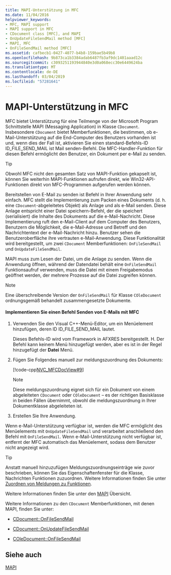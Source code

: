 ```yaml
---
title: MAPI-Unterstützung in MFC
ms.date: 11/04/2016
helpviewer_keywords:
- MFC, MAPI support
- MAPI support in MFC
- CDocument class [MFC], and MAPI
- OnUpdateFileSendMail method [MFC]
- MAPI, MFC
- OnFileSendMail method [MFC]
ms.assetid: cafbecb1-0427-4077-b4b8-159bae5b49b8
ms.openlocfilehash: 9b873ca1b3384adab6487fb3af9dc1401aaad12c
ms.sourcegitcommit: c3093251193944840e3d0a068ecc30e6449624ba
ms.translationtype: MT
ms.contentlocale: de-DE
ms.lasthandoff: 03/04/2019
ms.locfileid: "57281641"
---
```

# <a name="mapi-support-in-mfc"></a>MAPI-Unterstützung in MFC

MFC bietet Unterstützung für eine Teilmenge von der Microsoft Program Schnittstelle MAPI (Messaging Application) in Klasse `CDocument`. Insbesondere `CDocument` bietet Memberfunktionen, die bestimmen, ob e-Mail-Unterstützung auf die End-Computer des Benutzers vorhanden ist und, wenn dies der Fall ist, aktivieren Sie einen standard-Befehls-ID ID_FILE_SEND_MAIL ist Mail senden-Befehl. Die MFC-Handler-Funktion für diesen Befehl ermöglicht den Benutzer, ein Dokument per e-Mail zu senden.

> [!TIP]
>  Obwohl MFC nicht den gesamten Satz von MAPI-Funktion gekapselt ist, können Sie weiterhin MAPI-Funktionen aufrufen direkt, wie Win32-API-Funktionen direkt von MFC-Programmen aufgerufen werden können.

Bereitstellen von E-Mail zu senden ist Befehl in Ihrer Anwendung sehr einfach. MFC stellt die Implementierung zum Packen eines Dokuments (d. h. eine `CDocument`-abgeleitetes Objekt) als Anlage und als e-Mail senden. Diese Anlage entspricht einer Datei speichern-Befehl, der die speichert (serialisiert) die Inhalte des Dokuments auf die e-Mail-Nachricht. Diese Implementierung ruft den e-Mail-Client auf dem Computer des Benutzers, Benutzern die Möglichkeit, die e-Mail-Adresse und Betreff und den Nachrichtentext der e-Mail-Nachricht hinzu. Benutzer sehen die Benutzeroberfläche ihre vertrauten e-Mail-Anwendung. Diese Funktionalität wird bereitgestellt, um zwei `CDocument` Memberfunktionen: `OnFileSendMail` und `OnUpdateFileSendMail`.

MAPI muss zum Lesen der Datei, um die Anlage zu senden. Wenn die Anwendung öffnen, während der Datendatei behält eine `OnFileSendMail` Funktionsaufruf verwenden, muss die Datei mit einem Freigabemodus geöffnet werden, der mehrere Prozesse auf die Datei zugreifen können.

> [!NOTE]
>  Eine überschreibende Version der `OnFileSendMail` für Klasse `COleDocument` ordnungsgemäß behandelt zusammengesetzte Dokumente.

#### <a name="to-implement-a-send-mail-command-with-mfc"></a>Implementieren Sie einen Befehl Senden von E-Mails mit MFC

1. Verwenden Sie den Visual C++-Menü-Editor, um ein Menüelement hinzufügen, deren ID ID_FILE_SEND_MAIL lautet.

   Dieses Befehls-ID wird vom Framework in AFXRES bereitgestellt. H. Der Befehl kann keinem Menü hinzugefügt werden, aber es ist in der Regel hinzugefügt der **Datei** Menü.

1. Fügen Sie Folgendes manuell zur meldungszuordnung des Dokuments:

   [!code-cpp[NVC_MFCDocView#9](../mfc/codesnippet/cpp/mapi-support-in-mfc_1.cpp)]

    > [!NOTE]
    >  Diese meldungszuordnung eignet sich für ein Dokument von einem abgeleiteten `CDocument` oder `COleDocument` – es der richtigen Basisklasse in beiden Fällen übernimmt, obwohl die meldungszuordnung in Ihrer Dokumentklasse abgeleiteten ist.

1. Erstellen Sie Ihre Anwendung.

Wenn e-Mail-Unterstützung verfügbar ist, werden die MFC ermöglicht des Menüelements mit `OnUpdateFileSendMail` und verarbeitet anschließend den Befehl mit `OnFileSendMail`. Wenn e-Mail-Unterstützung nicht verfügbar ist, entfernt der MFC automatisch das Menüelement, sodass dem Benutzer nicht angezeigt wird.

> [!TIP]
>  Anstatt manuell hinzuzufügen Meldungszuordnungseinträge wie zuvor beschrieben, können Sie das Eigenschaftenfenster für die Klasse, Nachrichten Funktionen zuzuordnen. Weitere Informationen finden Sie unter [Zuordnen von Meldungen zu Funktionen](../mfc/reference/mapping-messages-to-functions.md).

Weitere Informationen finden Sie unter den [MAPI](../mfc/mapi.md) Übersicht.

Weitere Informationen zu den `CDocument` Memberfunktionen, mit denen MAPI, finden Sie unter:

- [CDocument::OnFileSendMail](../mfc/reference/cdocument-class.md#onfilesendmail)

- [CDocument::OnUpdateFileSendMail](../mfc/reference/cdocument-class.md#onupdatefilesendmail)

- [COleDocument::OnFileSendMail](../mfc/reference/coledocument-class.md#onfilesendmail)

## <a name="see-also"></a>Siehe auch

[MAPI](../mfc/mapi.md)
